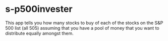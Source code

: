 # s-p500invester
This app tells you how many stocks to buy of each of the stocks on the S&amp;P 500 list (all 505) assuming that you have a pool of money that you want to distribute equally amongst them.
